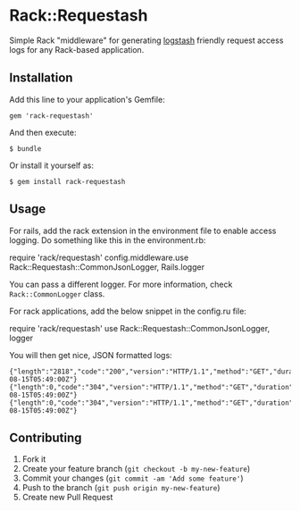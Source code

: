 # Rack::Requestash

Simple Rack "middleware" for generating [logstash](http://logstash.net/)
friendly request access logs for any Rack-based application.

## Installation

Add this line to your application's Gemfile:

    gem 'rack-requestash'

And then execute:

    $ bundle

Or install it yourself as:

    $ gem install rack-requestash

## Usage

For rails, add the rack extension in the environment file to enable access logging. Do something like this in the environment.rb: 

require 'rack/requestash'
config.middleware.use Rack::Requestash::CommonJsonLogger, Rails.logger

You can pass a different logger. For more information, check `Rack::CommonLogger` class.

For rack applications, add the below snippet in the config.ru file:

require 'rack/requestash'
use Rack::Requestash::CommonJsonLogger, logger

You will then get nice, JSON formatted logs:


    {"length":"2818","code":"200","version":"HTTP/1.1","method":"GET","duration":0.280802331,"query":"","path":"/","ip":"127.0.0.1","user":null,"timestamp":"2013-08-15T05:49:00Z"}
    {"length":0,"code":"304","version":"HTTP/1.1","method":"GET","duration":0.035969114,"query":"","path":"/javascripts/vendor.js","ip":"127.0.0.1","user":null,"timestamp":"2013-08-15T05:49:00Z"}
    {"length":0,"code":"304","version":"HTTP/1.1","method":"GET","duration":0.069988507,"query":"","path":"/javascripts/i18n/en.js","ip":"127.0.0.1","user":null,"timestamp":"2013-08-15T05:49:00Z"}


## Contributing

1. Fork it
2. Create your feature branch (`git checkout -b my-new-feature`)
3. Commit your changes (`git commit -am 'Add some feature'`)
4. Push to the branch (`git push origin my-new-feature`)
5. Create new Pull Request
